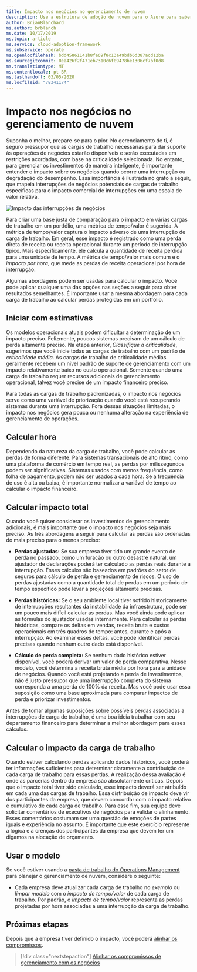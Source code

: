 ```yaml
---
title: Impacto nos negócios no gerenciamento de nuvem
description: Use a estrutura de adoção de nuvem para o Azure para saber como determinar e entender o impacto que as interrupções ou a degradação do desempenho podem ter em sua empresa.
author: BrianBlanchard
ms.author: brblanch
ms.date: 10/17/2019
ms.topic: article
ms.service: cloud-adoption-framework
ms.subservice: operate
ms.openlocfilehash: bdd45861141b8fe69f8c13a49bdb6d387acd12ba
ms.sourcegitcommit: 0ea426f2f471eb7310c6f09478be1306cf7bf0d8
ms.translationtype: MT
ms.contentlocale: pt-BR
ms.lasthandoff: 03/05/2020
ms.locfileid: "78341174"
---
```

# <a name="business-impact-in-cloud-management"></a>Impacto nos negócios no gerenciamento de nuvem

Suponha o melhor, prepare-se para o pior. No gerenciamento de ti, é seguro pressupor que as cargas de trabalho necessárias para dar suporte às operações de negócios estarão disponíveis e serão executadas em restrições acordadas, com base na criticalidade selecionada. No entanto, para gerenciar os investimentos de maneira inteligente, é importante entender o impacto sobre os negócios quando ocorre uma interrupção ou degradação do desempenho. Essa importância é ilustrada no grafo a seguir, que mapeia interrupções de negócios potenciais de cargas de trabalho específicas para o impacto comercial de interrupções em uma escala de valor relativa.

![Impacto das interrupções de negócios](../../_images/manage/time-value-impact.png)

Para criar uma base justa de comparação para o impacto em várias cargas de trabalho em um portfólio, uma métrica de tempo/valor é sugerida. A métrica de tempo/valor captura o impacto adverso de uma interrupção de carga de trabalho. Em geral, esse impacto é registrado como uma perda direta de receita ou receita operacional durante um período de interrupção típico. Mais especificamente, ele calcula a quantidade de receita perdida para uma unidade de tempo. A métrica de tempo/valor mais comum é o *impacto por hora*, que mede as perdas de receita operacional por hora de interrupção.

Algumas abordagens podem ser usadas para calcular o impacto. Você pode aplicar qualquer uma das opções nas seções a seguir para obter resultados semelhantes. É importante usar a mesma abordagem para cada carga de trabalho ao calcular perdas protegidas em um portfólio.

## <a name="start-with-estimates"></a>Iniciar com estimativas

Os modelos operacionais atuais podem dificultar a determinação de um impacto preciso. Felizmente, poucos sistemas precisam de um cálculo de perda altamente preciso. Na etapa anterior, *Classifique a criticalidade*, sugerimos que você inicie todas as cargas de trabalho com um padrão de *criticalidade média*. As cargas de trabalho de criticalidade médias geralmente recebem um nível padrão de suporte de gerenciamento com um impacto relativamente baixo no custo operacional. Somente quando uma carga de trabalho requer recursos adicionais de gerenciamento operacional, talvez você precise de um impacto financeiro preciso.

Para todas as cargas de trabalho padronizadas, o impacto nos negócios serve como uma variável de priorização quando você está recuperando sistemas durante uma interrupção. Fora dessas situações limitadas, o impacto nos negócios gera pouca ou nenhuma alteração na experiência de gerenciamento de operações.

## <a name="calculate-time"></a>Calcular hora

Dependendo da natureza da carga de trabalho, você pode calcular as perdas de forma diferente. Para sistemas transacionais de alto ritmo, como uma plataforma de comércio em tempo real, as perdas por milissegundos podem ser significativas. Sistemas usados com menos frequência, como folha de pagamento, podem não ser usados a cada hora. Se a frequência de uso é alta ou baixa, é importante normalizar a variável de tempo ao calcular o impacto financeiro.

## <a name="calculate-total-impact"></a>Calcular impacto total

Quando você quiser considerar os investimentos de gerenciamento adicionais, é mais importante que o impacto nos negócios seja mais preciso. As três abordagens a seguir para calcular as perdas são ordenadas do mais preciso para o menos preciso:

- **Perdas ajustadas:** Se sua empresa tiver tido um grande evento de perda no passado, como um furacão ou outro desastre natural, um ajustador de declarações poderá ter calculado as perdas reais durante a interrupção. Esses cálculos são baseados em padrões do setor de seguros para cálculo de perda e gerenciamento de riscos. O uso de perdas ajustadas como a quantidade total de perdas em um período de tempo específico pode levar a projeções altamente precisas.

- **Perdas históricas:** Se o seu ambiente local tiver sofrido historicamente de interrupções resultantes da instabilidade da infraestrutura, pode ser um pouco mais difícil calcular as perdas. Mas você ainda pode aplicar as fórmulas do ajustador usadas internamente. Para calcular as perdas históricas, compare os deltas em vendas, receita bruta e custos operacionais em três quadros de tempo: antes, durante e após a interrupção. Ao examinar esses deltas, você pode identificar perdas precisas quando nenhum outro dado está disponível.

- **Cálculo de perda completa:** Se nenhum dado histórico estiver disponível, você poderá derivar um valor de perda comparativa. Nesse modelo, você determina a receita bruta média por hora para a unidade de negócios. Quando você está projetando a perda de investimentos, não é justo pressupor que uma interrupção completa do sistema corresponda a uma perda de 100% da receita. Mas você pode usar essa suposição como uma base aproximada para comparar impactos de perda e priorizar investimentos.

Antes de tomar algumas suposições sobre possíveis perdas associadas a interrupções de carga de trabalho, é uma boa ideia trabalhar com seu departamento financeiro para determinar a melhor abordagem para esses cálculos.

## <a name="calculate-workload-impact"></a>Calcular o impacto da carga de trabalho

Quando estiver calculando perdas aplicando dados históricos, você poderá ter informações suficientes para determinar claramente a contribuição de cada carga de trabalho para essas perdas. A realização dessa avaliação é onde as parcerias dentro da empresa são absolutamente críticas. Depois que o impacto total tiver sido calculado, esse impacto deverá ser atribuído em cada uma das cargas de trabalho. Essa distribuição de impacto deve vir dos participantes da empresa, que devem concordar com o impacto relativo e cumulativo de cada carga de trabalho. Para esse fim, sua equipe deve solicitar comentários de executivos de negócios para validar o alinhamento. Esses comentários costumam ser uma questão de emoções de partes iguais e experiência no assunto. É importante que este exercício represente a lógica e a crenças dos participantes da empresa que devem ter um digamos na alocação de orçamento.

## <a name="use-the-template"></a>Usar o modelo

Se você estiver usando a [pasta de trabalho do Operations Management](https://raw.githubusercontent.com/microsoft/CloudAdoptionFramework/master/manage/opsmanagementworkbook.xlsx) para planejar o gerenciamento de nuvem, considere o seguinte:

- Cada empresa deve atualizar cada carga de trabalho no *exemplo* ou *limpar modelo* com o *impacto de tempo/valor* de cada carga de trabalho. Por padrão, o *impacto de tempo/valor* representa as perdas projetadas por hora associadas a uma interrupção da carga de trabalho.

## <a name="next-steps"></a>Próximas etapas

Depois que a empresa tiver definido o impacto, você poderá [alinhar os compromissos](./commitment.md).

> [!div class="nextstepaction"]
> [Alinhar os compromissos de gerenciamento com os negócios](./commitment.md)
